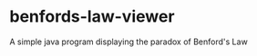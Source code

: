 benfords-law-viewer
===================

A simple java program displaying the paradox of Benford's Law
